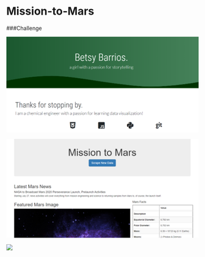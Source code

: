 # Mission-to-Mars

###Challenge

![](https://github.com/bbar12/Mission-to-Mars/blob/master/resources/portfolio.PNG)

![](https://github.com/bbar12/Mission-to-Mars/blob/master/resources/missiontomars.PNG)

![](https://github.com/bbar12/Mission-to-Mars/blob/master/resources/hemispheres.PNG)
